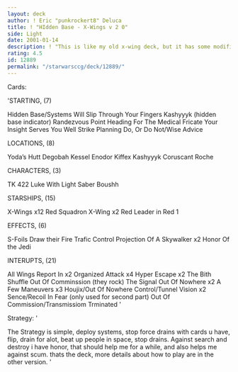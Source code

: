 ```yaml
---
layout: deck
author: ! Eric "punkrockert8" Deluca
title: ! "HIdden Base - X-Wings v 2 0"
side: Light
date: 2001-01-14
description: ! "This is like my old x-wing deck, but it has some modifications so that it works better."
rating: 4.5
id: 12889
permalink: "/starwarsccg/deck/12889/"
---
```

Cards: 

'STARTING, (7)

Hidden Base/Systems Will Slip Through Your Fingers
Kashyyyk (hidden base indicator)
Randezvous Point
Heading For The Medical Fricate
Your Insight Serves You Well
Strike Planning
Do, Or Do Not/Wise Advice

LOCATIONS, (8)

Yoda&#8217;s Hutt
Degobah
Kessel
Enodor
Kiffex
Kashyyyk
Coruscant
Roche

CHARACTERS, (3)

TK 422
Luke With Light Saber
Boushh

STARSHIPS, (15)

X-Wings x12
Red Squadron X-Wing x2
Red Leader in Red 1

EFFECTS, (6)

S-Foils
Draw their Fire
Trafic Control
Projection Of A Skywalker x2
Honor Of the Jedi

INTERUPTS, (21)

All Wings Report In x2
Organized Attack x4
Hyper Escape x2
The Bith Shuffle
Out Of Comminssion (they rock)
The Signal
Out Of Nowhere x2
A Few Maneuvers x3
Houjix/Out Of Nowhere
Control/Tunnel Vision x2
Sence/Recoil In Fear (only used for second part)
Out Of Commission/Transmissiom Trminated '

Strategy: '

The Strategy is simple, deploy systems, stop force drains with cards u have, flip, drain for alot, beat up people in space, stop drains.
Against search and destroy i have honor, that should help me for a while, and also helps me against scum. thats the deck, more details about how to play are in the other version. '
